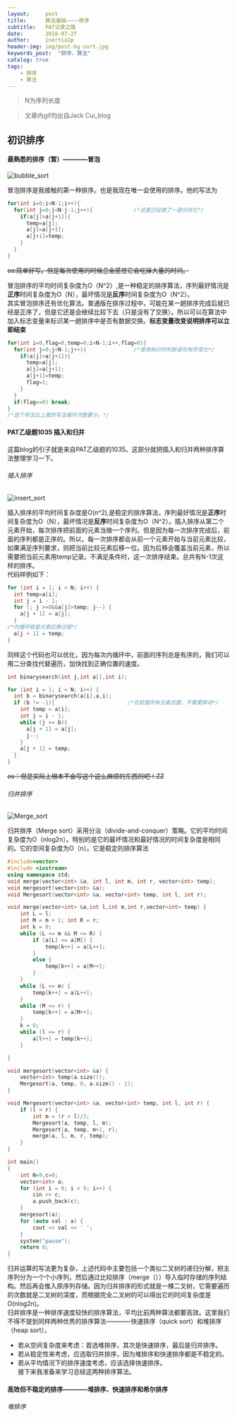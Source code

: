 ```yaml
---
layout:     post
title:      算法基础————排序
subtitle:   PAT记录之路
date:       2018-07-27
author:     inertia1p
header-img: img/post-bg-sort.jpg
keywords_post:  "排序，算法"
catalog: true
tags:
    - 排序
    - 算法
---
```


>N为序列长度

>文章内gif均出自Jack Cui_blog

## 初识排序

#### 最熟悉的排序（暂）————冒泡

![bubble_sort](https://inertia1p.github.io/img_post/bubble_sort.gif)

冒泡排序是我接触的第一种排序。也是我现在唯一会使用的排序。他的写法为

``` c++
for(int i=0;i<N-1;i++){
  for(int j=0;j<N-j-1;j++){             /*这里已经做了一部分优化*/
    if(a[j]>a[j+1]){
      temp=a[j];
      a[j]=a[j+1];
      a[j+1]=temp;
    }
  }
}
```

~~os:简单好写。但是每次使用的时候总会感觉它会吃掉大量的时间。~~<br>

冒泡排序的平均时间复杂度为O（N^2）,是一种稳定的排序算法，序列最好情况是**正序**时间复杂度为O（N），最坏情况是**反序**时间复杂度为O（N^2）。  
其实冒泡排序还有优化算法。普通版在排序过程中，可能在某一趟排序完成后就已经是正序了，但是它还是会继续比较下去（只是没有了交换）。所以可以在算法中加入标志变量来标识某一趟排序中是否有数据交换。**标志变量改变说明排序可以立即结束**

```c++
for(int i=0,flag=0,temp=0;i<N-1;i++,flag=0){
  for(int j=0;j<N-1;j++){               /*使用标识时判断语句有所变化*/
    if(a[j]>a[j+1]){
      temp=a[j];
      a[j]=a[j+1];
      a[j+1]=temp;
      flag=1;
    }
  }
  if(flag==0) break;
}
/*这个写法比上面的写法循环次数要少。*/
```

#### PAT乙级题1035 插入和归并

这篇blog的引子就是来自PAT乙级题的1035。这部分就把插入和归并两种排序算法整理学习一下。

###### 插入排序

![insert_sort](https://inertia1p.github.io/img_post/insert_sort.gif)

插入排序的平均时间复杂度是O(n^2),是稳定的排序算法，序列最好情况是**正序**时间复杂度为O（N），最坏情况是**反序**时间复杂度为O（N^2）。插入排序从第二个元素开始，每次排序把前面的元素当做一个序列。但是因为每一次排序完成后，前面的序列都是正序的。所以，每一次排序都会从前一个元素开始与当前元素比较，如果满足序列要求，则把当前比较元素后移一位。因为后移会覆盖当前元素，所以需要把当前元素用temp记录。不满足条件时，这一次排序结束。总共有N-1次这样的排序。<br>
代码样例如下：

```c++
for (int i = 1; i < N; i++) {
  int temp=a[i];
  int j = i - 1;
  for (; j >=0&&a[j]>temp; j--) {
    a[j + 1] = a[j];
  }
/*内循环就是元素后移过程*/
  a[j + 1] = temp;
}
```

同样这个代码也可以优化，因为每次内循环中，前面的序列总是有序的，我们可以用二分查找代替遍历，加快找到正确位置的速度。

```c++
int binarysearch(int j,int a[],int i);

for (int i = 1; i < N; i++) {
  int b = binarysearch(a[i],a,i);
  if (b != -1){                       /*在前面所有元素后面，不需要移动*/
    int temp = a[i];
    int j = i - 1;
    while (j >= b){
      a[j + 1] = a[j];
      j--;
    }
    a[j + 1] = temp;
  }
}
```

~~os：但是实际上根本不会写这个这么麻烦的东西的吧！ZZ~~ <br>

###### 归并排序

![Merge_sort](https://inertia1p.github.io/img_post/Merge_sort.gif)

归并排序（Merge sort）采用分治（divide-and-conquer）策略。它的平均时间复杂度为O（nlog2n）。特别的是它的最坏情况和最好情况的时间复杂度是相同的。它的空间复杂度为O（n）。它是稳定的排序算法

```c++
#include<vector>
#include <iostream>
using namespace std;
void merge(vector<int> &a, int l, int m, int r, vector<int> temp);
void mergesort(vector<int> &a);
void Mergesort(vector<int> &a, vector<int> temp, int l, int r);

void merge(vector<int> &a,int l,int m,int r,vector<int> temp) {
	int L = l;
	int M = m + 1; int R = r;
	int k = 0;
	while (L <= m && M <= R) {
		if (a[L] <= a[M]) {
			temp[k++] = a[L++];
		}
		else {
			temp[k++] = a[M++];
		}
	}
	while (L <= m) {
		temp[k++] = a[L++];
	}
	while (M <= r) {
		temp[k++] = a[M++];
	}
	k = 0;
	while (l <= r) {
		a[l++] = temp[k++];
	}

}

void mergesort(vector<int> &a) {
	vector<int> temp(a.size());
	Mergesort(a, temp, 0, a.size() - 1);
}

void Mergesort(vector<int> &a, vector<int> temp, int l, int r) {
	if (l < r) {
		int m = (r + l)/2;
		Mergesort(a, temp, l, m);
		Mergesort(a, temp, m+1, r);
		merge(a, l, m, r, temp);
	}
}

int main()
{
	int N=9,c=0;
	vector<int> a;
	for (int i = 0; i < 9; i++) {
		cin >> c;
		a.push_back(c);
	}
	mergesort(a);
	for (auto val : a) {
		cout << val << ' ';
	}
	system("pause");
	return 0;
}
```

归并运算的写法更为复杂，上述代码中主要包括一个类似二叉树的递归分解，把主序列分为一个个小序列，然后通过比较排序（merge（））导入临时存储的序列结构。然后再会推入原序列存储。因为归并排序的形式就是一棵二叉树，它需要遍历的次数就是二叉树的深度，而根据完全二叉树的可以得出它的时间复杂度是O(nlog2n)。  
归并排序是一种排序速度较快的排序算法，平均比前两种算法都要高效。这里我们不得不提到同样两种优秀的排序算法————快速排序（quick sort）和堆排序（heap sort）。  
* 若从空间复杂度来考虑：首选堆排序，其次是快速排序，最后是归并排序。  
* 若从稳定性来考虑，应选取归并排序，因为堆排序和快速排序都是不稳定的。  
* 若从平均情况下的排序速度考虑，应该选择快速排序。   
接下来我准备来学习总结这两种排序算法。  

#### 高效但不稳定的排序————堆排序、快速排序和希尔排序

###### 堆排序
